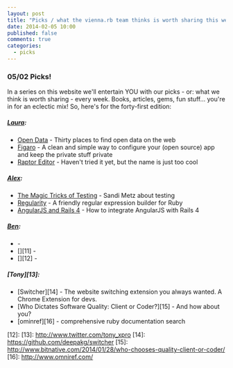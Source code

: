 ```yaml
---
layout: post
title: "Picks / what the vienna.rb team thinks is worth sharing this week"
date: 2014-02-05 10:00
published: false
comments: true
categories:
  - picks
---
```


### 05/02 Picks!

In a series on this website we'll entertain YOU with our picks - or: what we think is worth sharing - every week.
Books, articles, gems, fun stuff... you're in for an eclectic mix! So, here's for the forty-first edition:

##### [Laura][1]:
  - [Open Data][2] - Thirty places to find open data on the web
  - [Figaro][3] - A clean and simple way to configure your (open source) app and keep the private stuff private
  - [Raptor Editor][4] - Haven't tried it yet, but the name is just too cool

##### [Alex][5]:
  - [The Magic Tricks of Testing][6] - Sandi Metz about testing
  - [Regularity][7] - A friendly regular expression builder for Ruby
  - [AngularJS and Rails 4][8] - How to integrate AngularJS with Rails 4

##### [Ben][9]:
  - [][10] -
  - [][11] -
  - [][12] -

##### [Tony][13]:
  - [Switcher][14] - The website switching extension you always wanted. A Chrome Extension for devs.
  - [Who Dictates Software Quality: Client or Coder?][15] - And how about you?
  - [ominref][16] - comprehensive ruby documentation search


[1]: http://www.twitter.com/alicetragedy
[2]: http://blog.visual.ly/data-sources/
[3]: https://github.com/laserlemon/figaro
[4]: https://www.raptor-editor.com/
[5]: http://www.twitter.com/alexandertacho
[6]: http://www.confreaks.com/videos/2452-railsconf2013-the-magic-tricks-of-testing
[7]: https://github.com/andrewberls/regularity
[8]: https://shellycloud.com/blog/2013/10/how-to-integrate-angularjs-with-rails-4
[9]: http://www.twitter.com/beanieboi
[10]:
[11]:
[12]:
[13]: http://www.twitter.com/tony_xpro
[14]: https://github.com/deepakg/switcher
[15]: http://www.bitnative.com/2014/01/28/who-chooses-quality-client-or-coder/
[16]: http://www.omniref.com/
